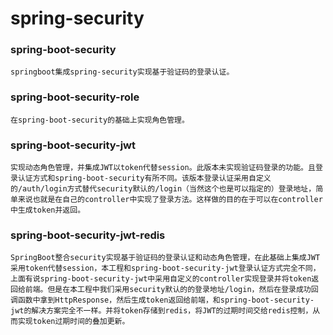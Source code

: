 # spring-security
### spring-boot-security
    springboot集成spring-security实现基于验证码的登录认证。
### spring-boot-security-role
    在spring-boot-security的基础上实现角色管理。
### spring-boot-security-jwt
    实现动态角色管理，并集成JWT以token代替session。此版本未实现验证码登录的功能。且登录认证方式和spring-boot-security有所不同。该版本登录认证采用自定义的/auth/login方式替代security默认的/login（当然这个也是可以指定的）登录地址，简单来说也就是在自己的controller中实现了登录方法。这样做的目的在于可以在controller中生成token并返回。
### spring-boot-security-jwt-redis
    SpringBoot整合security实现基于验证码的登录认证和动态角色管理，在此基础上集成JWT采用token代替session，本工程和spring-boot-security-jwt登录认证方式完全不同，上面有说spring-boot-security-jwt中采用自定义的controller实现登录并将token返回给前端。但是在本工程中我们采用security默认的的登录地址/login，然后在登录成功回调函数中拿到HttpResponse，然后生成token返回给前端，和spring-boot-security-jwt的解决方案完全不一样。并将token存储到redis，将JWT的过期时间交给redis控制，从而实现token过期时间的叠加更新。
